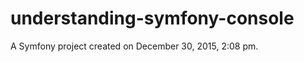 understanding-symfony-console
=============================

A Symfony project created on December 30, 2015, 2:08 pm.
